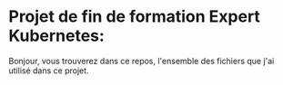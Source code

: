 # Projet de fin de formation Expert Kubernetes:

Bonjour, vous trouverez dans ce repos, l'ensemble des fichiers que j'ai 
utilisé  dans ce projet.



